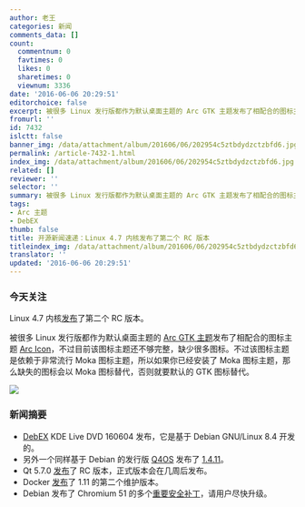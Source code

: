 ```yaml
---
author: 老王
categories: 新闻
comments_data: []
count:
  commentnum: 0
  favtimes: 0
  likes: 0
  sharetimes: 0
  viewnum: 3336
date: '2016-06-06 20:29:51'
editorchoice: false
excerpt: 被很多 Linux 发行版都作为默认桌面主题的 Arc GTK 主题发布了相配合的图标主题  Arc Icon
fromurl: ''
id: 7432
islctt: false
banner_img: /data/attachment/album/201606/06/202954c5ztbdydzctzbfd6.jpg
permalink: /article-7432-1.html
index_img: /data/attachment/album/201606/06/202954c5ztbdydzctzbfd6.jpg
related: []
reviewer: ''
selector: ''
summary: 被很多 Linux 发行版都作为默认桌面主题的 Arc GTK 主题发布了相配合的图标主题  Arc Icon
tags:
- Arc 主题
- DebEX
thumb: false
title: 开源新闻速递：Linux 4.7 内核发布了第二个 RC 版本
titleindex_img: /data/attachment/album/201606/06/202954c5ztbdydzctzbfd6.jpg
translator: ''
updated: '2016-06-06 20:29:51'
---
```


### 今天关注


Linux 4.7 内核[发布](http://lkml.iu.edu/hypermail/linux/kernel/1606.0/03592.html)了第二个 RC 版本。


被很多 Linux 发行版都作为默认桌面主题的 [Arc GTK 主题](https://github.com/horst3180/arc-theme)发布了相配合的图标主题 [Arc Icon](https://github.com/horst3180/arc-icon-theme)，不过目前该图标主题还不够完整，缺少很多图标。不过该图标主题是依赖于非常流行 Moka 图标主题，所以如果你已经安装了 Moka 图标主题，那么缺失的图标会以 Moka 图标替代，否则就要默认的 GTK 图标替代。


![](/data/attachment/album/201606/06/202954c5ztbdydzctzbfd6.jpg)


### 新闻摘要


* [DebEX](http://debex.exton.net/) KDE Live DVD 160604 发布，它是基于 Debian GNU/Linux 8.4 开发的。
* 另外一个同样基于 Debian 的发行版 [Q4OS](http://q4os.org/) 发布了 [1.4.11](http://q4os.org/blog.html#news160606)。
* Qt 5.7.0 [发布](http://blog.qt.io/blog/2016/06/03/qt-5-7-0-release-candidate-available/)了 RC 版本，正式版本会在几周后发布。
* Docker [发布](https://github.com/docker/docker/releases/tag/v1.11.2)了 1.11 的第二个维护版本。
* Debian 发布了 Chromium 51 的多个[重要安全补丁](https://lists.debian.org/debian-security-announce/2016/msg00171.html)，请用户尽快升级。